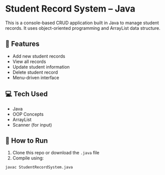# Student Record System – Java

This is a console-based CRUD application built in Java to manage student records. It uses object-oriented programming and ArrayList data structure.

## 🔧 Features
- Add new student records
- View all records
- Update student information
- Delete student record
- Menu-driven interface

## 💻 Tech Used
- Java
- OOP Concepts
- ArrayList
- Scanner (for input)

## 📂 How to Run
1. Clone this repo or download the `.java` file
2. Compile using:
```bash
javac StudentRecordSystem.java

